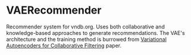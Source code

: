 # VAERecommender
Recommender system for vndb.org. Uses both collaborative and knowledge-based approaches to generate recommendations. The VAE's architecture and the training method is burrowed from [Variational Autoencoders for Collaborative Filtering](https://arxiv.org/pdf/1802.05814.pdf) paper.
